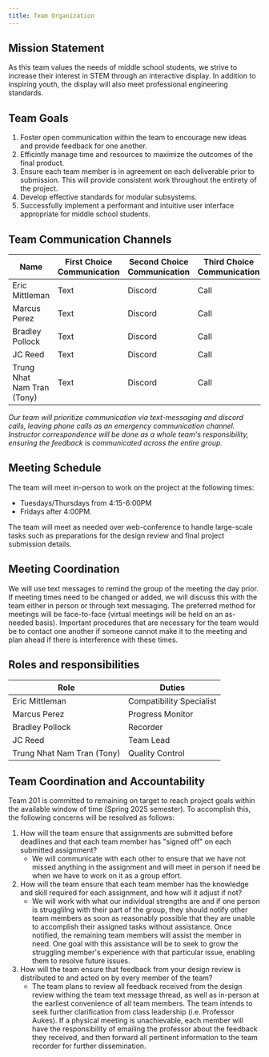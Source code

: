 ```yaml
---
title: Team Organization
---
```


## **Mission Statement**
As this team values the needs of middle school students, we strive to increase their interest in STEM through an interactive display. In addition to inspiring youth, the display will also meet professional engineering standards.

## **Team Goals**
1. Foster open communication within the team to encourage new ideas and provide feedback for one another.
2. Efficintly manage time and resources to maximize the outcomes of the final product.
3. Ensure each team member is in agreement on each deliverable prior to submission. This will provide consistent work throughout the entirety of the project.
4. Develop effective standards for modular subsystems.
5. Successfully implement a performant and intuitive user interface appropriate for middle school students.

## **Team Communication Channels**

| Name   | First Choice Communication   |  Second Choice Communication  | Third Choice Communication |
|------------|------------|------------|----------|
| Eric Mittleman | Text | Discord | Call |
| Marcus Perez | Text | Discord | Call |
| Bradley Pollock | Text | Discord | Call |
| JC Reed | Text | Discord | Call |
| Trung Nhat Nam Tran (Tony) | Text | Discord | Call |

_Our team will prioritize communication via text-messaging and discord calls, leaving phone calls as an emergency communication channel. Instructor correspondence will be done as a whole team's responsibility, ensuring the feedback is communicated across the entire group._

## **Meeting Schedule**
The team will meet in-person to work on the project at the following times: 

- Tuesdays/Thursdays from 4:15-6:00PM
- Fridays after 4:00PM.

The team will meet as needed over web-conference to handle large-scale tasks such as preparations for the design review and final project submission details.

## **Meeting Coordination**
We will use text messages to remind the group of the meeting the day prior. If meeting times need to be changed or added, we will discuss this with the team either in person or through text messaging. The preferred method for meetings will be face-to-face (virtual meetings will be held on an as-needed basis). Important procedures that are necessary for the team would be to contact one another if someone cannot make it to the meeting and plan ahead if there is interference with these times.

## **Roles and responsibilities**
| Role   | Duties   |
|------------|------------|
| Eric Mittleman | Compatibility Specialist |
| Marcus Perez | Progress Monitor |
| Bradley Pollock | Recorder |
| JC Reed | Team Lead |
| Trung Nhat Nam Tran (Tony) | Quality Control |

## Team Coordination and Accountability
Team 201 is committed to remaining on target to reach project goals within the available window of time (Spring 2025 semester). To accomplish this, the following concerns will be resolved as follows:

1. How will the team ensure that assignments are submitted before deadlines and that each team member has "signed off" on each submitted assignment?
    * We will communicate with each other to ensure that we have not missed anything in the assignment and will meet in person if need be when we have to work on it as a group effort.
2. How will the team ensure that each team member has the knowledge and skill required for each assignment, and how will it adjust if not?
    * We will work with what our individual strengths are and if one person is strugglilng with their part of the group, they should notify other team members as soon as reasonably possible that they are unable to accomplish their assigned tasks without assistance. Once notified, the remaining team members will assist the member in need. One goal with this assistance will be to seek to grow the struggling member's experience with that particular issue, enabling them to resolve future issues.
3. How will the team ensure that feedback from your design review is distributed to and acted on by every member of the team?
    * The team plans to review all feedback received from the design review withing the team text message thread, as well as in-person at the earliest convenience of all team members. The team intends to seek further clarification from class leadership (i.e. Professor Aukes). If a physical meeting is unachievable, each member will have the responsibility of emailing the professor about the feedback they received, and then forward all pertinent information to the team recorder for further dissemination.

